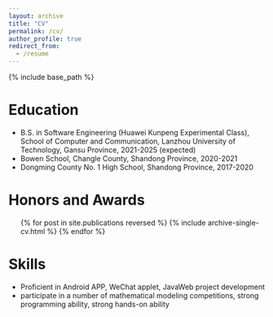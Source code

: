 ```yaml
---
layout: archive
title: "CV"
permalink: /cv/
author_profile: true
redirect_from:
  - /resume
---
```


{% include base_path %}

Education  
======
* B.S. in Software Engineering (Huawei Kunpeng Experimental Class), School of Computer and Communication, Lanzhou University of Technology, Gansu Province, 2021-2025 (expected)
* Bowen School, Changle County, Shandong Province, 2020-2021
* Dongming County No. 1 High School, Shandong Province, 2017-2020

Honors and Awards
======
  <ul>{% for post in site.publications reversed %}
    {% include archive-single-cv.html %}
  {% endfor %}</ul>

Skills
======
- Proficient in Android APP, WeChat applet, JavaWeb project development
-  participate in a number of mathematical modeling competitions, strong programming ability, strong hands-on ability
